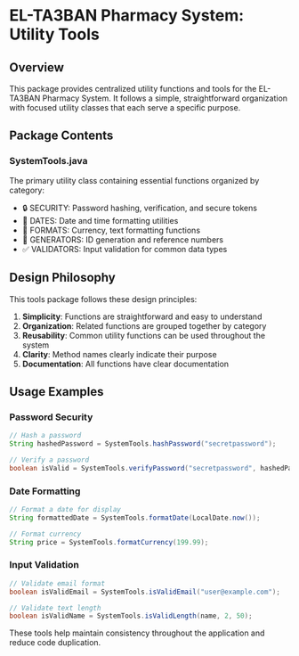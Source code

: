 # EL-TA3BAN Pharmacy System: Utility Tools

## Overview
This package provides centralized utility functions and tools for the EL-TA3BAN Pharmacy System. 
It follows a simple, straightforward organization with focused utility classes that each serve a specific purpose.

## Package Contents

### SystemTools.java
The primary utility class containing essential functions organized by category:
- 🔒 SECURITY: Password hashing, verification, and secure tokens
- 📅 DATES: Date and time formatting utilities
- 🧮 FORMATS: Currency, text formatting functions
- 🎲 GENERATORS: ID generation and reference numbers
- ✅ VALIDATORS: Input validation for common data types

## Design Philosophy
This tools package follows these design principles:
1. **Simplicity**: Functions are straightforward and easy to understand
2. **Organization**: Related functions are grouped together by category
3. **Reusability**: Common utility functions can be used throughout the system
4. **Clarity**: Method names clearly indicate their purpose
5. **Documentation**: All functions have clear documentation

## Usage Examples

### Password Security
```java
// Hash a password
String hashedPassword = SystemTools.hashPassword("secretpassword");

// Verify a password
boolean isValid = SystemTools.verifyPassword("secretpassword", hashedPassword);
```

### Date Formatting
```java
// Format a date for display
String formattedDate = SystemTools.formatDate(LocalDate.now());

// Format currency
String price = SystemTools.formatCurrency(199.99);
```

### Input Validation
```java
// Validate email format
boolean isValidEmail = SystemTools.isValidEmail("user@example.com");

// Validate text length
boolean isValidName = SystemTools.isValidLength(name, 2, 50);
```

These tools help maintain consistency throughout the application and reduce code duplication.